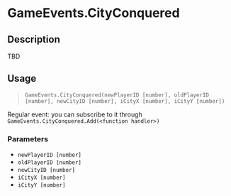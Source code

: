 # GameEvents.CityConquered
## Description
TBD

## Usage
> `GameEvents.CityConquered(newPlayerID [number], oldPlayerID [number], newCityID [number], iCityX [number], iCityY [number])`

Regular event: you can subscribe to it through `GameEvents.CityConquered.Add(<function handler>)`

### Parameters
- `newPlayerID [number]`
- `oldPlayerID [number]`
- `newCityID [number]`
- `iCityX [number]`
- `iCityY [number]`